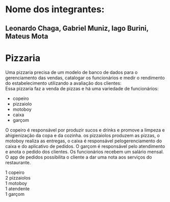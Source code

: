 # Nome dos integrantes:
## Leonardo Chaga, Gabriel Muniz, Iago Burini, Mateus Mota


# Pizzaria
Uma pizzaria precisa de um modelo de banco de dados para o gerenciamento das vendas, catalogar os funcionários e medir o rendimento do estabelecimento utilizando a avaliação dos clientes: <br>
Essa pizzaria faz a venda de pizzas e há uma variedade de funcionários:
- copeiro
- pizzaiolo
- motoboy
- caixa
- garçom

O copeiro é responsável por produzir sucos e drinks e promove a limpeza e ahigienização da copa e da cozinha. 
os pizzaiolos produzem as pizzas, 
o motoboy realiza as entregas,
o caixa é responsável pelogerenciamento do caixa e do aplicativo de pedidos. 
O garçom é responsável pelo atendimento e anota o pedido dos clientes.
Os funcionários recebem um salário mensal.
O app de pedidos possibilita o cliente a dar uma nota aos serviços do restaurante.

1 copeiro <br>
2 pizzaiolos <br>
1 motoboy <br>
1 atendente <br>
1 garçom <br>
